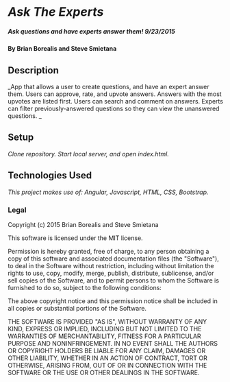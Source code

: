 # _Ask The Experts_

##### _Ask questions and have experts answer them! 9/23/2015_

#### By Brian Borealis and Steve Smietana

## Description

_App that allows a user to create questions, and have an expert answer them.  Users can approve, rate, and upvote answers.  Answers with the most upvotes are listed first.  Users can search and comment on answers.  Experts can filter previously-answered questions so they can view the unanswered questions. _

## Setup

_Clone repository.  Start local server, and open index.html._  

## Technologies Used

_This project makes use of:
Angular, Javascript, HTML, CSS, Bootstrap._


### Legal

Copyright (c) 2015 Brian Borealis and Steve Smietana

This software is licensed under the MIT license.

Permission is hereby granted, free of charge, to any person obtaining a copy
of this software and associated documentation files (the "Software"), to deal
in the Software without restriction, including without limitation the rights
to use, copy, modify, merge, publish, distribute, sublicense, and/or sell
copies of the Software, and to permit persons to whom the Software is
furnished to do so, subject to the following conditions:

The above copyright notice and this permission notice shall be included in
all copies or substantial portions of the Software.

THE SOFTWARE IS PROVIDED "AS IS", WITHOUT WARRANTY OF ANY KIND, EXPRESS OR
IMPLIED, INCLUDING BUT NOT LIMITED TO THE WARRANTIES OF MERCHANTABILITY,
FITNESS FOR A PARTICULAR PURPOSE AND NONINFRINGEMENT. IN NO EVENT SHALL THE
AUTHORS OR COPYRIGHT HOLDERS BE LIABLE FOR ANY CLAIM, DAMAGES OR OTHER
LIABILITY, WHETHER IN AN ACTION OF CONTRACT, TORT OR OTHERWISE, ARISING FROM,
OUT OF OR IN CONNECTION WITH THE SOFTWARE OR THE USE OR OTHER DEALINGS IN
THE SOFTWARE.
